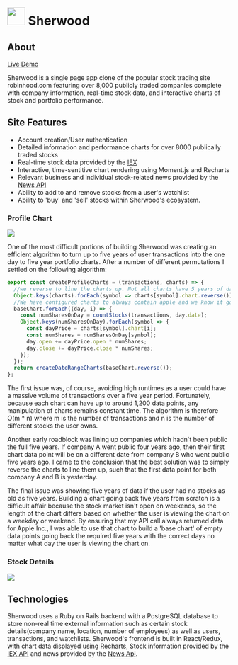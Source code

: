 # <img src="https://raw.githubusercontent.com/Nick-Howlett/Sherwood/master/app/assets/images/sherwood_logo_green.png" width="40" height="40" /> Sherwood

## About
[Live Demo](https://sherwoodapp.herokuapp.com?utm_source=readme&medium=body)

Sherwood is a single page app clone of the popular stock trading site robinhood.com featuring over 8,000 publicly traded companies complete with company information, real-time stock data, and interactive charts of stock and portfolio performance.

## Site Features
  * Account creation/User authentication
  * Detailed information and performance charts for over 8000 publically traded stocks
  * Real-time stock data provided by the [IEX](https://iextrading.com/developer/docs/)
  * Interactive, time-sentitive chart rendering using Moment.js and Recharts
  * Relevant business and individual stock-related news provided by the [News API](https://newsapi.org/)
  * Ability to add to and remove stocks from a user's watchlist
  * Ability to 'buy' and 'sell' stocks within Sherwood's ecosystem.
  
### Profile Chart
<img src="https://raw.githubusercontent.com/Nick-Howlett/Sherwood/master/app/assets/images/gif-profile.gif"/>

One of the most difficult portions of building Sherwood was creating an efficient algorithm to turn up to five years of user transactions into the one day to five year portfolio charts. After a number of different permutations I settled on the following algorithm:

```javascript
export const createProfileCharts = (transactions, charts) => {
  //we reverse to line the charts up. Not all charts have 5 years of data, but all have data starting from now going back
  Object.keys(charts).forEach(symbol => charts[symbol].chart.reverse()); 
  //We have configured charts to always contain apple and we know it goes back the full five years, so we build our base from it.
  baseChart.forEach((day, i) => {
    const numSharesOnDay = countStocks(transactions, day.date);
    Object.keys(numSharesOnDay).forEach(symbol => {
      const dayPrice = charts[symbol].chart[i];
      const numShares = numSharesOnDay[symbol];
      day.open += dayPrice.open * numShares;
      day.close += dayPrice.close * numShares;
    });
  });
  return createDateRangeCharts(baseChart.reverse());
};
```
The first issue was, of course, avoiding high runtimes as a user could have a massive volume of transactions over a five year period. Fortunately, because each chart can have up to around 1,200 data points, any manipulation of charts remains constant time. The algorithm is therefore O(m * n) where m is the number of transactions and n is the number of different stocks the user owns. 

Another early roadblock was lining up companies which hadn't been public the full five years. If company A went public four years ago, then their first chart data point will be on a different date from company B who went public five years ago. I came to the conclusion that the best solution was to simply reverse the charts to line them up, such that the first data point for both company A and B is yesterday. 

The final issue was showing five years of data if the user had no stocks as old as five years. Building a chart going back five years from scratch is a difficult affair because the stock market isn't open on weekends, so the length of the chart differs based on whether the user is viewing the chart on a weekday or weekend. By ensuring that my API call always returned data for Apple Inc., I was able to use that chart to build a 'base chart' of empty data points going back the required five years with the correct days no matter what day the user is viewing the chart on.

### Stock Details
<img src="https://raw.githubusercontent.com/Nick-Howlett/Sherwood/master/app/assets/images/gif-stock-page.gif"/>

## Technologies
Sherwood uses a Ruby on Rails backend with a PostgreSQL database to store non-real time external information such as certain stock details(company name, location, number of employees) as well as users, transactions, and watchlists. Sherwood's frontend is built in React/Redux, with chart data displayed using Recharts, Stock information provided by the [IEX API](https://iextrading.com/developer/docs/) and news provided by the [News Api](https://newsapi.org/). 

